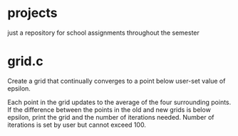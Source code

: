 projects
========
just a repository for school assignments throughout the semester

grid.c
========
Create a grid that continually converges to a point below user-set value of epsilon.

Each point in the grid updates to the average of the four surrounding points. If the difference between the points in the old and new grids is below epsilon, print the grid and the number of iterations needed. Number of iterations is set by user but cannot exceed 100.
